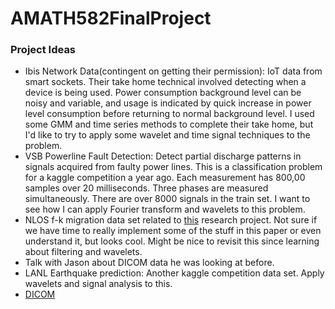 # AMATH582FinalProject

### Project Ideas
- Ibis Network Data(contingent on getting their permission): 
    IoT data from smart sockets.
    Their take home technical involved detecting when a device is being used.
    Power consumption background level can be noisy and variable, and usage is indicated
    by quick increase in power level consumption before returning to normal background level.
    I used some GMM and time series methods to complete their take home, but I'd like to try
    to apply some wavelet and time signal techniques to the problem.
- VSB Powerline Fault Detection: Detect partial discharge patterns in signals acquired from faulty power lines.
    This is a classification problem for a kaggle competition a year ago. Each measurement has 800,00 samples over 20
    milliseconds. Three phases are measured simultaneously. There are over 8000 signals in the train set. I want to
    see how I can apply Fourier transform and wavelets to this problem.
- NLOS f-k migration data set related to [this](http://www.computationalimaging.org/publications/nlos-fk/)
    research project. Not sure if we have time to really implement some of the stuff in this paper or even understand it,
    but looks cool. Might be nice to revisit this since learning about filtering and wavelets.
- Talk with Jason about DICOM data he was looking at before.
- LANL Earthquake prediction: Another kaggle competition data set. Apply wavelets and signal analysis to this.
- [DICOM](http://headctstudy.qure.ai/#dataset)
